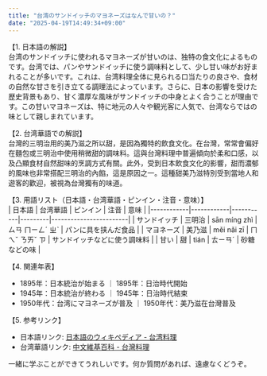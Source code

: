 ```yaml
---
title: "台湾のサンドイッチのマヨネーズはなんで甘いの？"
date: "2025-04-19T14:49:34+09:00"
---
```


【1. 日本語の解説】  
台湾のサンドイッチに使われるマヨネーズが甘いのは、独特の食文化によるものです。台湾では、パンやサンドイッチに使う調味料として、少し甘い味がお好まれることが多いです。これは、台湾料理全体に見られる口当たりの良さや、食材の自然な甘さを引き立てる調理法によっています。さらに、日本の影響を受けた歴史背景もあり、甘く濃厚な風味がサンドイッチの中身とよく合うことが理由です。この甘いマヨネーズは、特に地元の人々や観光客に人気で、台湾ならではの味として親しまれています。

【2. 台湾華語での解説】  
台灣的三明治用的美乃滋之所以甜，是因為獨特的飲食文化。在台灣，常常會偏好在麵包或三明治中使用稍微甜的調味料。這與台灣料理中普遍傾向於柔和口感，以及凸顯食材自然甜味的烹調方式有關。此外，受到日本飲食文化的影響，甜而濃郁的風味也非常搭配三明治的內餡，這是原因之一。這種甜美乃滋特別受到當地人和遊客的歡迎，被視為台灣獨有的味道。

【3. 用語リスト（日本語・台湾華語・ピンイン・注音・意味）】  
| 日本語     | 台湾華語   | ピンイン  | 注音    | 意味                   |
|------------|------------|-----------|---------|------------------------|
| サンドイッチ | 三明治     | sān míng zhì | ㄙㄢ ㄇㄧㄥˊ ㄓˋ | パンに具を挟んだ食品   |
| マヨネーズ | 美乃滋     | měi nǎi zī | ㄇㄟˇ ㄋㄞˇ ㄗ | サンドイッチなどに使う調味料 |
| 甘い       | 甜         | tián      | ㄊㄧㄢˊ | 砂糖などの味          |

【4. 関連年表】  
- 1895年：日本統治が始まる ｜ 1895年：日治時代開始  
- 1945年：日本統治が終わる ｜ 1945年：日治時代結束  
- 1950年代：台湾にマヨネーズが普及 ｜ 1950年代：美乃滋在台灣普及  

【5. 参考リンク】  
- 日本語リンク: [日本語のウィキペディア - 台湾料理](https://ja.wikipedia.org/wiki/%E5%8F%B0%E6%B9%BE%E6%96%99%E7%90%86)  
- 台湾華語リンク: [中文維基百科 - 台灣料理](https://zh.wikipedia.org/wiki/%E5%8F%B0%E7%81%A3%E6%96%99%E7%90%86)

一緒に学ぶことができてうれしいです。何か質問があれば、遠慮なくどうぞ。